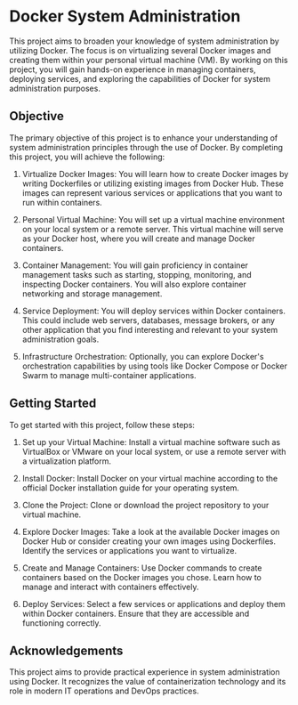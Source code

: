 # Docker System Administration

This project aims to broaden your knowledge of system administration by utilizing Docker. The focus is on virtualizing several Docker images and creating them within your personal virtual machine (VM). By working on this project, you will gain hands-on experience in managing containers, deploying services, and exploring the capabilities of Docker for system administration purposes.

## Objective

The primary objective of this project is to enhance your understanding of system administration principles through the use of Docker. By completing this project, you will achieve the following:

1. Virtualize Docker Images: You will learn how to create Docker images by writing Dockerfiles or utilizing existing images from Docker Hub. These images can represent various services or applications that you want to run within containers.

2. Personal Virtual Machine: You will set up a virtual machine environment on your local system or a remote server. This virtual machine will serve as your Docker host, where you will create and manage Docker containers.

3. Container Management: You will gain proficiency in container management tasks such as starting, stopping, monitoring, and inspecting Docker containers. You will also explore container networking and storage management.

4. Service Deployment: You will deploy services within Docker containers. This could include web servers, databases, message brokers, or any other application that you find interesting and relevant to your system administration goals.

5. Infrastructure Orchestration: Optionally, you can explore Docker's orchestration capabilities by using tools like Docker Compose or Docker Swarm to manage multi-container applications.

## Getting Started

To get started with this project, follow these steps:

1. Set up your Virtual Machine: Install a virtual machine software such as VirtualBox or VMware on your local system, or use a remote server with a virtualization platform.

2. Install Docker: Install Docker on your virtual machine according to the official Docker installation guide for your operating system.

3. Clone the Project: Clone or download the project repository to your virtual machine.

4. Explore Docker Images: Take a look at the available Docker images on Docker Hub or consider creating your own images using Dockerfiles. Identify the services or applications you want to virtualize.

5. Create and Manage Containers: Use Docker commands to create containers based on the Docker images you chose. Learn how to manage and interact with containers effectively.

6. Deploy Services: Select a few services or applications and deploy them within Docker containers. Ensure that they are accessible and functioning correctly.

## Acknowledgements

This project aims to provide practical experience in system administration using Docker. It recognizes the value of containerization technology and its role in modern IT operations and DevOps practices.
